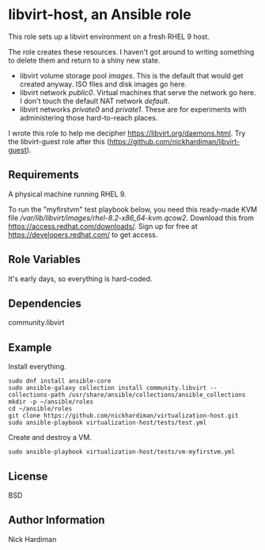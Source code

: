 libvirt-host, an Ansible role
====================================

This role sets up a libvirt environment on a fresh RHEL 9 host. 

The role creates these resources. 
I haven't got around to writing something to delete them and return to a shiny new state.

* libvirt volume storage pool _images_. This is the default that would get created anyway. ISO files and disk images go here.
* libvirt network _public0_. Virtual machines that serve the network go here. I don't touch the default NAT network _default_.
* libvirt networks _private0_ and _private1_. These are for experiments with administering those hard-to-reach places.

I wrote this role to help me decipher https://libvirt.org/daemons.html.
Try the libvirt-guest role after this (https://github.com/nickhardiman/libvirt-guest).

Requirements
------------

A physical machine running RHEL 9. 

To run the "myfirstvm" test playbook below, you need this 
ready-made KVM file _/var/lib/libvirt/images/rhel-8.2-x86_64-kvm.qcow2_. Download this from https://access.redhat.com/downloads/. Sign up for free at https://developers.redhat.com/ to get access.


Role Variables
--------------

It's early days, so everything is hard-coded. 

Dependencies
------------

community.libvirt

Example
-------

Install everything.

```
sudo dnf install ansible-core
sudo ansible-galaxy collection install community.libvirt --collections-path /usr/share/ansible/collections/ansible_collections
mkdir -p ~/ansible/roles
cd ~/ansible/roles
git clone https://github.com/nickhardiman/virtualization-host.git
sudo ansible-playbook virtualization-host/tests/test.yml
```

Create and destroy a VM. 

```
sudo ansible-playbook virtualization-host/tests/vm-myfirstvm.yml
```

License
-------

BSD

Author Information
------------------

Nick Hardiman

